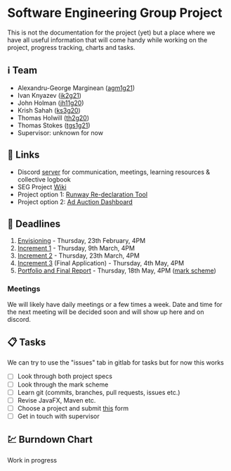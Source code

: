 # Software Engineering Group Project

This is not the documentation for the project (yet) but a place where we have all useful information that will come handy while working on the project, progress tracking, charts and tasks.

## :information_source: Team

- Alexandru-George Marginean ([agm1g21](https://secure.ecs.soton.ac.uk/people/agm1g21))
- Ivan Knyazev ([ik2g21](https://secure.ecs.soton.ac.uk/people/ik2g21))
- John Holman ([jh11g20](https://secure.ecs.soton.ac.uk/people/jh11g20))
- Krish Sahah ([ks3g20](https://secure.ecs.soton.ac.uk/people/ks3g20))
- Thomas Holwill ([th2g20](https://secure.ecs.soton.ac.uk/people/th2g20))
- Thomas Stokes ([tgs1g21](https://secure.ecs.soton.ac.uk/people/tgs1g21))
- Supervisor: unknown for now

## :paperclip: Links

- Discord [server](https://discord.gg/Y8J24SaA) for communication, meetings, learning resources & collective logbook
- SEG Project [Wiki](https://secure.ecs.soton.ac.uk/noteswiki/w/COMP2211_Notes)
- Project option 1: [Runway Re-declaration Tool](https://secure.ecs.soton.ac.uk/noteswiki/w/Runway_Re-declaration_Tool_2018)
- Project option 2: [Ad Auction Dashboard](https://secure.ecs.soton.ac.uk/noteswiki/w/Ad_Auction_Dashboard_2018)

## :date: Deadlines

1. [Envisioning](http://edshare.soton.ac.uk/21184/) - Thursday, 23th February, 4PM
2. [Increment 1](http://edshare.soton.ac.uk/21185/) - Thursday, 9th March, 4PM
3. [Increment 2](http://edshare.soton.ac.uk/21186/) - Thursday, 23th March, 4PM
4. [Increment 3](http://edshare.soton.ac.uk/21187/) (Final Application) - Thursday, 4th May, 4PM
5. [Portfolio and Final Report](http://edshare.soton.ac.uk/21188/) - Thursday, 18th May, 4PM ([mark scheme](http://edshare.soton.ac.uk/20939/))

### Meetings

We will likely have daily meetings or a few times a week. Date and time for the next meeting will be decided soon and will show up here and on discord.

## :clipboard: Tasks

We can try to use the "issues" tab in gitlab for tasks but for now this works

- [ ] Look through both project specs
- [ ] Look through the mark scheme
- [ ] Learn git (commits, branches, pull requests, issues etc.)
- [ ] Revise JavaFX, Maven etc.
- [ ] Choose a project and submit [this](https://forms.gle/bKm9AQZipRkzfJBa6) form
- [ ] Get in touch with supervisor

## :chart: Burndown Chart

Work in progress
